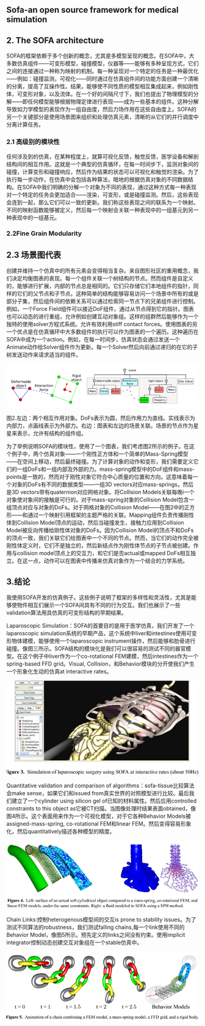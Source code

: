 ## Sofa-an open source framework for medical simulation ##

## 2. The SOFA architecture ##

SOFA的框架依赖于多个创新的概念，尤其是多模型呈现的概念。在SOFA中，大多数仿真组件——可变形模型，碰撞模型，仪器等——能够有多种呈现方式，它们之间的连接通过一种称为映射的机制。每一种呈现对一个特定的任务是一种最优化——例如：碰撞监测，可视化——同时通过在仿真组件间的功能方面创建一个清晰的分离，提高了互操作性。结果，能够使不同性质的模型相互集成起来，例如刚性体，可变形对象，以及流体。在一个好的间隔尺寸下，我们也提出了物理模型的分解——即任何模型能够根据物理定律进行表现——成为一些基本的组件。这种分解导致如力学模型的表现作为一组自由度，然后力场作用在这些自由度上。SOFA的另一个关键部分是使用场景图来组织和处理仿真元素，清晰的从它们的并行调度中分离计算任务。

### 2.1 高级别的模块性 ###

任何涉及到的仿真，在某种程度上，就算可视化反馈，触觉反馈，医学设备和解剖结构间的相互作用。这就是一个典型的仿真循环，在每一时间步下，监测对象间的碰撞，计算变形和碰撞响应，然后作为结果的状态可以可视化和触觉的渲染。为了执行每一步动作，在仿真中会包括各种算法，暗地的根据仿真对象的不同数据结构。在SOFA中我们明确的分解一个对象为不同的表现，通过这种方式每一种表现对一个特定的任务会更加适合——渲染，可变形，或是碰撞监测。然后，这些表现会连到一起，那么它们可以一致的更新。我们称这些表现之间的联系为一个映射。不同的映射函数能够被定义，然后每一个映射会关联一种表现中的一组基元到另一种表现中的一组基元。

### 2.2Fine Grain Modularity ###

## 2.3 场景图代表 ##

创建并维持一个仿真中的所有元素会变得相当复杂。来自图形社区的重用概念，我们决定均衡图表的表现。每一个组件关联一个树结构的节点。然而组件是自定义的，能够进行扩展，内部的节点总是相同的。它们只存储它们本地组件的指针，同样的它们的父节点和子节点。这种简单的结构能够容易访问一个场景中所有的或是部分子集，然后组件间的依赖关系可以通过检索同一节点下的兄弟组件进行控制。例如，一个Force Field组件可以接近DoF组件，通过从节点得到它的指针。图表也可以动态的进行重组，允许例如创建互动对象组。这样的组群然后能够作为一个独特的使用solver方程式系统。允许有效利用stiff contact forces。使用图表的另一个优点是在仿真循环中大多数组件的执行可以作为图表的一个遍历。这种遍历在SOFA中成为一个action。例如，在每一时间步，仿真状态会通过发送一个Animate动作给Solver组件作为更新。每一个Solver然后向前通过递归的在它的子树发送动作来请求适当的组件。

![](./img/23.png)
 
图2.左边：两个相互作用对象。DoFs表示为圆，然后作用力为直线。实线表示为内部力，点画线表示为外部力。右边：图表和左边的场景关联。场景的节点作为星星来表示，允许有结构的组件组。

为了举例说明SOFA的模块性，使用了一个图表，我们考虑图2所示的例子。在这个例子中，两个仿真对象——一个刚性正方体和一个简单的Mass-Spring模型——在空间上移动，然后最终碰撞。为了计算对象的动作和变形，我们需要定义它们的一组DoFs和一组内部及外部的力。mass-spring模型中的DoF组件和mass-points是一致的，然而对于刚性对象它符合中心质量的位置和方向。这意味着每一个对象的DoFs有不同的数据类型——一组3D vectors对应mass-springs，然后是3D vectors带有quaternion对应网格对象。将Collision Models关联每晚i一个对象使对象间的接触是可行的。对于mass-spring对象的Collision Model包含一组顶点对应与对象的DoFs。对于网格对象的Collision Model——在图2中的正方形——和通过一个映射引用框架的主题严格的关联。Mapping组件负责传播刚性体到Collision Model顶点的运动，然后当碰撞发生，接触力应用到Collision Model被反向传播给刚性体对象的DoFs。因为Collision Model的顶点不和DoFs的顶点一致，我们关联它们给图表中一个不同的节点。然而，当它们的动作完全被刚性体定义时，它们不是独立的，然后新结点作为刚性体节点的子节点被创建。作用与collision model顶点上的交互力，和它们是否actual或mapped DoFs相互独立。在这一点，动作可以在图表中传播来仿真对象作为一个结合的力学系统。

## 3.结论 ##

我使用SOFA开发的仿真例子。这些例子说明了框架的多样性和灵活性，尤其是能够使物件相互们展示一个SOFA间具有不同的行为交互。我们也展示了一些validation算法用具仿真的可变形结构的早期结果。

Laparoscopic Simulation：SOFA的首要目的是用于医学仿真，我们开发了一个laparoscopic simulation系统的早期产品，这个系统中liver和intestines使用可变形物体建模，能够使用一个laparoscopic instrument操作，然后能够和肋骨进行碰撞。像图三所示。SOFA结构的模块化是我们可以很容易的测试不同的器官模型。在这个例子中liver作为一个co-rotational FEM建模，然后intestines作为一个spring-based FFD grid。Visual, Collision，和Behavior模块的分开使我们产生一个形象化生动的仿真at interactive rates。

![](./img/24.png)

Quantitative validation and comparison of algorithms：sofa-tissue比较算法会make sense，如果它们和issued from真实世界的对照模型进行比较。最后我们建立了一个cylinder using silicon gel of已知的材料属性。然后应用controlled constraints to this object as它被CT扫描。当图像处理时结果表面obtained，像图4所示。这个表面用来作为一个可视化模型，对于它各种Behavior Models被assigned-mass-spring, co-rotational FEM和linear FEM。然后变得容易形象化，然后quantitatively描述各种模型的精度。

![](./img/25.png)

Chain Links:控制heterogenous模型间的交互is prone to stability issues。为了测试不同算法的robustness，我们测试falling chains,每一个link使用不同的Behavior Model，像图5所示。预先定义的links之间没有约束。使用implicit integrator控制动态创建交互对象组在一个stable仿真中。

![](./img/26.png)